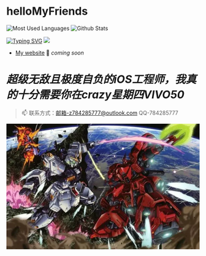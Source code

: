 # helloMyFriends
![Most Used Languages](https://github-readme-stats.vercel.app/api/top-langs/?username=ArnoVD97&theme=dark&layout=compact)
![Github Stats](https://github-readme-stats.vercel.app/api?username=ArnoVD97&show_icons=true&theme=dark&count_private=true)

[![Typing SVG](https://readme-typing-svg.demolab.com?font=Fira+Code&weight=900&size=30&pause=1000&color=8895E4&center=true&vCenter=true&multiline=true&width=490&lines=%E6%88%91%E5%B0%B1%E6%98%AF%E9%AB%98%E8%BE%BE)](https://git.io/typing-svg)
![](https://count.getloli.com/get/@:name?theme=asoul)

- [My website](http://flymetothemoon.cn/) 🚀 *coming soon*

# ***超级无敌且极度自负的iOS工程师，我真的十分需要你在crazy星期四VIVO50***
> 📫 联系方式：邮箱-z784285777@outlook.com  QQ-784285777


 <img align="left" alt="img" src="https://raw.githubusercontent.com/ArnoVD97/PhotoBed/master/photo202308051055512.png" />
